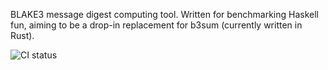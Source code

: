 BLAKE3 message digest computing tool. Written for benchmarking Haskell fun, aiming to be a drop-in replacement for b3sum (currently written in Rust).

![CI status](https://github.com/l29ah/hb3sum/actions/workflows/ci.yml/badge.svg?branch=master)

